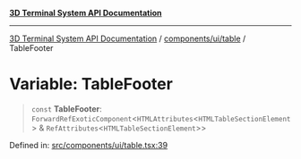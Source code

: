 [**3D Terminal System API Documentation**](../../../../README.md)

***

[3D Terminal System API Documentation](../../../../README.md) / [components/ui/table](../README.md) / TableFooter

# Variable: TableFooter

> `const` **TableFooter**: `ForwardRefExoticComponent`\<`HTMLAttributes`\<`HTMLTableSectionElement`\> & `RefAttributes`\<`HTMLTableSectionElement`\>\>

Defined in: [src/components/ui/table.tsx:39](https://github.com/Dicommunitas/ThreeJS_Terminal_3D2/blob/894502f47f0ff64fee1a1aeae66790ab4080c55e/src/components/ui/table.tsx#L39)
